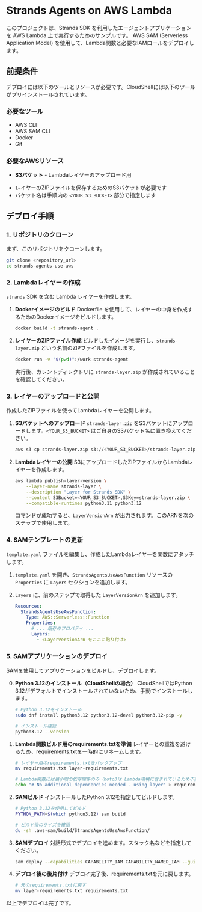 # Strands Agents on AWS Lambda

このプロジェクトは、Strands SDK を利用したエージェントアプリケーションを AWS Lambda 上で実行するためのサンプルです。
AWS SAM (Serverless Application Model) を使用して、Lambda関数と必要なIAMロールをデプロイします。

## 前提条件

デプロイには以下のツールとリソースが必要です。CloudShellには以下のツールがプリインストールされています。

### 必要なツール
*   AWS CLI
*   AWS SAM CLI
*   Docker
*   Git

### 必要なAWSリソース
*   **S3バケット** - Lambdaレイヤーのアップロード用
  - レイヤーのZIPファイルを保存するためのS3バケットが必要です
  - バケット名は手順内の `<YOUR_S3_BUCKET>` 部分で指定します

## デプロイ手順

### 1. リポジトリのクローン

まず、このリポジトリをクローンします。

```bash
git clone <repository_url>
cd strands-agents-use-aws
```

### 2. Lambdaレイヤーの作成

`strands` SDK を含む Lambda レイヤーを作成します。

1.  **Dockerイメージのビルド**
    Dockerfile を使用して、レイヤーの中身を作成するためのDockerイメージをビルドします。

    ```bash
    docker build -t strands-agent .
    ```

2.  **レイヤーのZIPファイル作成**
    ビルドしたイメージを実行し、`strands-layer.zip` という名前のZIPファイルを作成します。

    ```bash
    docker run -v "$(pwd)":/work strands-agent
    ```
    実行後、カレントディレクトリに `strands-layer.zip` が作成されていることを確認してください。

### 3. レイヤーのアップロードと公開

作成したZIPファイルを使ってLambdaレイヤーを公開します。

1.  **S3バケットへのアップロード**
    `strands-layer.zip` をS3バケットにアップロードします。`<YOUR_S3_BUCKET>` はご自身のS3バケット名に置き換えてください。

    ```bash
    aws s3 cp strands-layer.zip s3://<YOUR_S3_BUCKET>/strands-layer.zip
    ```

2.  **Lambdaレイヤーの公開**
    S3にアップロードしたZIPファイルからLambdaレイヤーを作成します。

    ```bash
    aws lambda publish-layer-version \
        --layer-name strands-layer \
        --description "Layer for Strands SDK" \
        --content S3Bucket=<YOUR_S3_BUCKET>,S3Key=strands-layer.zip \
        --compatible-runtimes python3.11 python3.12
    ```
    コマンドが成功すると、`LayerVersionArn` が出力されます。このARNを次のステップで使用します。

### 4. SAMテンプレートの更新

`template.yaml` ファイルを編集し、作成したLambdaレイヤーを関数にアタッチします。

1.  `template.yaml` を開き、`StrandsAgentsUseAwsFunction` リソースの `Properties` に `Layers` セクションを追加します。
2.  `Layers` に、前のステップで取得した `LayerVersionArn` を追加します。

    ```yaml
    Resources:
      StrandsAgentsUseAwsFunction:
        Type: AWS::Serverless::Function
        Properties:
          # ... 既存のプロパティ ...
          Layers:
            - <LayerVersionArn をここに貼り付け>
    ```

### 5. SAMアプリケーションのデプロイ

SAMを使用してアプリケーションをビルドし、デプロイします。

0.  **Python 3.12のインストール（CloudShellの場合）**
    CloudShellではPython 3.12がデフォルトでインストールされていないため、手動でインストールします。

    ```bash
    # Python 3.12をインストール
    sudo dnf install python3.12 python3.12-devel python3.12-pip -y
    
    # インストール確認
    python3.12 --version
    ```

1.  **Lambda関数ビルド用のrequirements.txtを準備**
    レイヤーとの重複を避けるため、requirements.txtを一時的にリネームします。

    ```bash
    # レイヤー用のrequirements.txtをバックアップ
    mv requirements.txt layer-requirements.txt
    
    # Lambda関数には最小限の依存関係のみ（boto3は Lambda環境に含まれているため不要）
    echo "# No additional dependencies needed - using layer" > requirements.txt
    ```

2.  **SAMビルド**
    インストールしたPython 3.12を指定してビルドします。

    ```bash
    # Python 3.12を使用してビルド
    PYTHON_PATH=$(which python3.12) sam build
    
    # ビルド後のサイズを確認
    du -sh .aws-sam/build/StrandsAgentsUseAwsFunction/
    ```

3.  **SAMデプロイ**
    対話形式でデプロイを進めます。スタック名などを指定してください。

    ```bash
    sam deploy --capabilities CAPABILITY_IAM CAPABILITY_NAMED_IAM --guided
    ```

4.  **デプロイ後の後片付け**
    デプロイ完了後、requirements.txtを元に戻します。

    ```bash
    # 元のrequirements.txtに戻す
    mv layer-requirements.txt requirements.txt
    ```

以上でデプロイは完了です。
